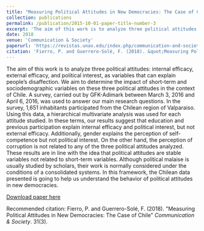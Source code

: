 ```yaml
---
title: "Measuring Political Attitudes in New Democracies: The Case of Chile"
collection: publications
permalink: /publication/2015-10-01-paper-title-number-3
excerpt: 'The aim of this work is to analyze three political attitudes: internal efficacy, external efficacy, and political interest, as variables that can explain people’s disaffection. We aim to determine the impact of short-term and sociodemographic variables on these three political attitudes in the context of Chile. A survey, carried out by GFK-Adimark between March 3, 2016 and April 6, 2016, was used to answer our main research questions. In the survey, 1,651 inhabitants participated from the Chilean region of Valparaiso. Using this data, a hierarchical multivariate analysis was used for each attitude studied. In these terms, our results suggest that education and previous participation explain internal efficacy and political interest, but not external efficacy. Additionally, gender explains the perception of self-competence but not political interest. On the other hand, the perception of corruption is not related to any of the three political attitudes analyzed. These results are in line with the idea that political attitudes are stable variables not related to short-term variables. Although political malaise is usually studied by scholars, their work is normally considered under the conditions of a consolidated systems. In this framework, the Chilean data presented is going to help us understand the behavior of political attitudes in new democracies.'
date: 2018
venue: 'Communication & Society'
paperurl: 'https://revistas.unav.edu/index.php/communication-and-society/article/view/35692'
citation: 'Fierro, P. and Guerrero-Solé, F. (2018). &quot;Measuring Political Attitudes in New Democracies: The Case of Chile.&quot; <i>Communication & Society</i>. 31(3).'
---
```

The aim of this work is to analyze three political attitudes: internal efficacy, external efficacy, and political interest, as variables that can explain people’s disaffection. We aim to determine the impact of short-term and sociodemographic variables on these three political attitudes in the context of Chile. A survey, carried out by GFK-Adimark between March 3, 2016 and April 6, 2016, was used to answer our main research questions. In the survey, 1,651 inhabitants participated from the Chilean region of Valparaiso. Using this data, a hierarchical multivariate analysis was used for each attitude studied. In these terms, our results suggest that education and previous participation explain internal efficacy and political interest, but not external efficacy. Additionally, gender explains the perception of self-competence but not political interest. On the other hand, the perception of corruption is not related to any of the three political attitudes analyzed. These results are in line with the idea that political attitudes are stable variables not related to short-term variables. Although political malaise is usually studied by scholars, their work is normally considered under the conditions of a consolidated systems. In this framework, the Chilean data presented is going to help us understand the behavior of political attitudes in new democracies.

[Download paper here]([https://www.sciencedirect.com/science/article/abs/pii/S0301420717303173](https://revistas.unav.edu/index.php/communication-and-society/article/view/35692))

Recommended citation: Fierro, P. and Guerrero-Solé, F. (2018). "Measuring Political Attitudes in New Democracies: The Case of Chile" <i>Communication & Society</i>. 31(3).
